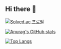 ## Hi there 👋

[![Solved.ac
프로필](http://mazassumnida.wtf/api/v2/generate_badge?boj=jangjeon)](https://solved.ac/jangjeon)

[![Anurag's GitHub stats](https://github-readme-stats.vercel.app/api?username=SuminJN)](https://github.com/SuminJN/github-readme-stats)

[![Top Langs](https://github-readme-stats.vercel.app/api/top-langs/?username=SuminJN)](https://github.com/깃허브아이디/github-readme-stats)
